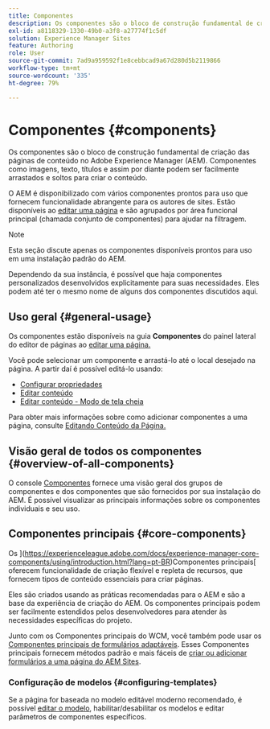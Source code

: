 ```yaml
---
title: Componentes
description: Os componentes são o bloco de construção fundamental de criação das páginas de conteúdo no AEM
exl-id: a8118329-1330-49b0-a3f8-a27774f1c5df
solution: Experience Manager Sites
feature: Authoring
role: User
source-git-commit: 7ad9a959592f1e8cebbcad9a67d280d5b2119866
workflow-type: tm+mt
source-wordcount: '335'
ht-degree: 79%

---
```


# Componentes {#components}

Os componentes são o bloco de construção fundamental de criação das páginas de conteúdo no Adobe Experience Manager (AEM). Componentes como imagens, texto, títulos e assim por diante podem ser facilmente arrastados e soltos para criar o conteúdo.

O AEM é disponibilizado com vários componentes prontos para uso que fornecem funcionalidade abrangente para os autores de sites. Estão disponíveis ao [editar uma página](/help/sites-cloud/authoring/page-editor/edit-content.md) e são agrupados por área funcional principal (chamada conjunto de componentes) para ajudar na filtragem.

>[!NOTE]
>
>Esta seção discute apenas os componentes disponíveis prontos para uso em uma instalação padrão do AEM.
>
>Dependendo da sua instância, é possível que haja componentes personalizados desenvolvidos explicitamente para suas necessidades. Eles podem até ter o mesmo nome de alguns dos componentes discutidos aqui.

## Uso geral   {#general-usage}

Os componentes estão disponíveis na guia **Componentes** do painel lateral do editor de páginas ao [editar uma página.](/help/sites-cloud/authoring/page-editor/edit-content.md)

Você pode selecionar um componente e arrastá-lo até o local desejado na página. A partir daí é possível editá-lo usando:

* [Configurar propriedades](/help/sites-cloud/authoring/sites-console/page-properties.md)
* [Editar conteúdo](/help/sites-cloud/authoring/page-editor/edit-content.md)
* [Editar conteúdo - Modo de tela cheia](/help/sites-cloud/authoring/page-editor/edit-content.md#edit-content-full-screen-mode)

Para obter mais informações sobre como adicionar componentes a uma página, consulte [Editando Conteúdo da Página.](/help/sites-cloud/authoring/page-editor/edit-content.md)

## Visão geral de todos os componentes {#overview-of-all-components}

O console [Componentes](/help/sites-cloud/authoring/components-console.md) fornece uma visão geral dos grupos de componentes e dos componentes que são fornecidos por sua instalação do AEM. É possível visualizar as principais informações sobre os componentes individuais e seu uso.

## Componentes principais  {#core-components}

Os ](https://experienceleague.adobe.com/docs/experience-manager-core-components/using/introduction.html?lang=pt-BR)Componentes principais[ oferecem funcionalidade de criação flexível e repleta de recursos, que fornecem tipos de conteúdo essenciais para criar páginas.

Eles são criados usando as práticas recomendadas para o AEM e são a base da experiência de criação do AEM. Os componentes principais podem ser facilmente estendidos pelos desenvolvedores para atender às necessidades específicas do projeto.

Junto com os Componentes principais do WCM, você também pode usar os [Componentes principais de formulários adaptáveis](https://experienceleague.adobe.com/docs/experience-manager-core-components/using/adaptive-forms/introduction.html#features). Esses Componentes principais fornecem métodos padrão e mais fáceis de [criar ou adicionar formulários a uma página do AEM Sites](/help/forms/create-or-add-an-adaptive-form-to-aem-sites-page.md).

### Configuração de modelos {#configuring-templates}

Se a página for baseada no modelo editável moderno recomendado, é possível [editar o modelo](/help/sites-cloud/authoring/sites-console/templates.md), habilitar/desabilitar os modelos e editar parâmetros de componentes específicos.
